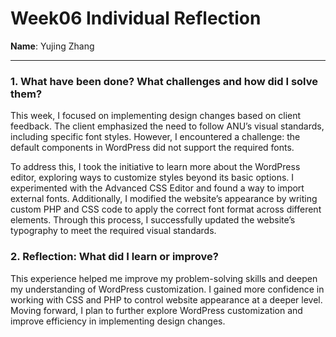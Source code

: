 # Week06 Individual Reflection  
**Name**: Yujing Zhang  

---

### 1. What have been done? What challenges and how did I solve them?
This week, I focused on implementing design changes based on client feedback. The client emphasized the need to follow ANU’s visual standards, including specific font styles. However, I encountered a challenge: the default components in WordPress did not support the required fonts.

To address this, I took the initiative to learn more about the WordPress editor, exploring ways to customize styles beyond its basic options. I experimented with the Advanced CSS Editor and found a way to import external fonts. Additionally, I modified the website’s appearance by writing custom PHP and CSS code to apply the correct font format across different elements. Through this process, I successfully updated the website’s typography to meet the required visual standards.


### 2. Reflection: What did I learn or improve?  

This experience helped me improve my problem-solving skills and deepen my understanding of WordPress customization. I gained more confidence in working with CSS and PHP to control website appearance at a deeper level. Moving forward, I plan to further explore WordPress customization and improve efficiency in implementing design changes.